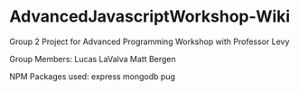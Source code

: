 # AdvancedJavascriptWorkshop-Wiki

Group 2 Project for Advanced Programming Workshop with Professor Levy

Group Members:
Lucas LaValva
Matt Bergen

NPM Packages used:
express
mongodb
pug
